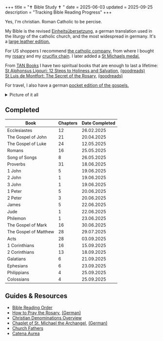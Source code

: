 +++
title = "✝️ Bible Study ✝️ "
date = 2025-06-03
updated = 2025-09-25
description = "Tracking Bible Reading Progress"
+++

Yes, I'm christian. Roman Catholic to be percise.

My Bible is the revised [Einheitsübersetzung](https://en.wikipedia.org/wiki/Einheits%C3%BCbersetzung), a german translation used in the liturgy of the catholic church, and the most widespread in germany.
It's a [large leather edition.](https://www.bibelwerk.shop/produkte/die-bibel-44020)

For US shoppers I recommend [the catholic company](https://www.catholiccompany.com/),
from where I bought my [rosary](https://www.catholiccompany.com/blue-floral-ceramic-stretch-rosary-bracelet-i129114/) and my [crucifix chain](https://www.catholiccompany.com/traditional-crucifix-w-chain-i36361/). I later added a [St Michaels medal.](https://www.marienfiguren.de/medaille-erzengel-michael-schutzengel-a-sk12140.html)

From [TAN Books](https://tanbooks.com/) I have two spiritual books that are enough to last a lifetime:\
[St Alphonsus Ligouri: 12 Steps to Holiness and Salvation](https://tanbooks.com/products/books/the-12-steps-to-holiness-and-salvation-deluxe-leatherette/),
[(goodreads)](https://www.goodreads.com/book/show/1093642.The_12_Steps_to_Holiness_and_Salvation)\
[St Luis de Montfort: The Secret of the Rosary](https://tanbooks.com/products/books/the-secret-of-the-rosary-deluxe-leatherette/), 
[(goodreads)](https://www.goodreads.com/book/show/1448527.The_Secret_Of_The_Rosary)

For travel, I also have a german [pocket edition of the gospels.](https://www.bibelwerk.shop/produkte/die-evangelien-44058)

<details>
<summary>Picture of it all
</summary>
<img src="/catholicstuff2.jpg" height="800vw">
</details>

## Completed

| Book                   | Chapters | Date Completed |
|------------------------|----------|----------------|
| Ecclesiastes           |       12 |     26.02.2025 |
| The Gospel of John     |       21 |     20.04.2025 |
| The Gospel of Luke     |       24 |     12.05.2025 |
| Romans                 |       16 |     25.05.2025 |
| Song of Songs          |        8 |     26.05.2025 |
| Proverbs               |       31 |     18.06.2025 |
| 1 John                 |        5 |     19.06.2025 |
| 2 John                 |        1 |     19.06.2025 |
| 3 John                 |        1 |     19.06.2025 |
| 1 Peter                |        5 |     20.06.2025 |
| 2 Peter                |        3 |     20.06.2025 |
| James                  |        5 |     22.06.2025 |
| Jude                   |        1 |     22.06.2025 |
| Philemon               |        1 |     23.06.2025 |
| The Gospel of Mark     |       16 |     30.06.2025 |
| The Gospel of Matthew  |       28 |     29.07.2025 |
| Acts                   |       28 |     03.09.2025 |
| 1 Corinthians          |       16 |     15.09.2025 |
| 2 Corinthians          |       13 |     18.09.2025 |
| Galatians              |        6 |     21.09.2025 |
| Ephesians              |        6 |     23.09.2025 |
| Philippians            |        4 |     25.09.2025 |
| Colossians             |        4 |     25.09.2025 |

## Guides & Resources

- [Bible Reading Order](https://youtu.be/iq6dn3Z9--g)
- [How to Pray the Rosary](https://youtu.be/iMQ_CRYWHME), [(German)](http://www.kirchenweb.at/rosenkranz/)
- [Christian Denominations Overview](https://youtu.be/tzLS4O7YaUg)
- [Chaplet of St. Michael the Archangel](https://chapletofsaintmichael.com/), [(German)](https://chapletofsaintmichael.com/german)
- [Church Fathers](https://www.newadvent.org/fathers/)
- [Catena Aurea](https://www.ecatholic2000.com/catena/)

